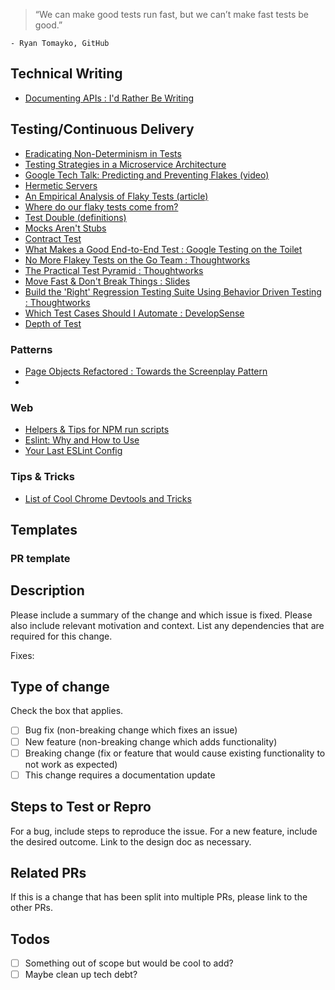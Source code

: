 > “We can make good tests run fast, but we can’t make fast tests be good.”

    - Ryan Tomayko, GitHub

## Technical Writing

- [Documenting APIs : I'd Rather Be Writing](http://idratherbewriting.com/learnapidoc/)

## Testing/Continuous Delivery
- [Eradicating Non-Determinism in Tests](https://martinfowler.com/articles/nonDeterminism.html)
- [Testing Strategies in a Microservice Architecture](https://martinfowler.com/articles/microservice-testing/)
- [Google Tech Talk: Predicting and Preventing Flakes (video)](https://www.youtube.com/watch?v=CrzpkF1-VsA&feature=youtu.be&list=PLSIUOFhnxEiAeGHYoBZCvEMY5wCOIpyOM)
- [Hermetic Servers](https://testing.googleblog.com/2012/10/hermetic-servers.html)
- [An Empirical Analysis of Flaky Tests (article)](https://www.semanticscholar.org/paper/An-empirical-analysis-of-flaky-tests-Luo-Hariri/02da46889ee3c6bc44bfa0fc45071195781b99ce)
- [Where do our flaky tests come from?](https://testing.googleblog.com/2017/04/where-do-our-flaky-tests-come-from.html#gpluscomments)
- [Test Double (definitions)](https://martinfowler.com/bliki/TestDouble.html)
- [Mocks Aren't Stubs](https://martinfowler.com/articles/mocksArentStubs.html)
- [Contract Test](https://martinfowler.com/bliki/ContractTest.html)
- [What Makes a Good End-to-End Test : Google Testing on the Toilet](https://testing.googleblog.com/2016/09/testing-on-toilet-what-makes-good-end.html)
- [No More Flakey Tests on the Go Team : Thoughtworks](https://www.thoughtworks.com/insights/blog/no-more-flaky-tests-go-team)
- [The Practical Test Pyramid : Thoughtworks](https://martinfowler.com/articles/practical-test-pyramid.html)
- [Move Fast & Don't Break Things : Slides](https://docs.google.com/presentation/d/15gNk21rjer3xo-b1ZqyQVGebOp_aPvHU3YH7YnOMxtE/edit#slide=id.g437663ce1_53_391)
- [Build the 'Right' Regression Testing Suite Using Behavior Driven Testing : Thoughtworks](https://www.thoughtworks.com/insights/blog/build-right-regression-suite-using-behavior-driven-testing-bdt)
- [Which Test Cases Should I Automate : DevelopSense](http://www.developsense.com/blog/2018/06/which-test-cases-should-i-automate/)
- [Depth of Test](http://fabiopereira.me/blog/2012/03/18/introducing-depth-of-test-dot/)

### Patterns

- [Page Objects Refactored : Towards the Screenplay Pattern](https://dzone.com/articles/page-objects-refactored-solid-steps-to-the-screenp)
- 

### Web

- [Helpers & Tips for NPM run scripts](https://michael-kuehnel.de/tooling/2018/03/22/helpers-and-tips-for-npm-run-scripts.html)
- [Eslint: Why and How to Use](https://medium.com/the-node-js-collection/why-and-how-to-use-eslint-in-your-project-742d0bc61ed7)
- [Your Last ESLint Config](https://medium.com/@netczuk/your-last-eslint-config-9e35bace2f99)

### Tips & Tricks

- [List of Cool Chrome Devtools and Tricks](https://flaviocopes.com/chrome-devtools-tips/)

## Templates

### PR template

## Description

Please include a summary of the change and which issue is fixed. Please also include relevant motivation and context. List any dependencies that are required for this change.

Fixes:

## Type of change

Check the box that applies.

- [ ] Bug fix (non-breaking change which fixes an issue)
- [ ] New feature (non-breaking change which adds functionality)
- [ ] Breaking change (fix or feature that would cause existing functionality to not work as expected)
- [ ] This change requires a documentation update

## Steps to Test or Repro

For a bug, include steps to reproduce the issue.
For a new feature, include the desired outcome. Link to the design doc as necessary.

## Related PRs

If this is a change that has been split into multiple PRs, please link to the other PRs.

## Todos

- [ ] Something out of scope but would be cool to add?
- [ ] Maybe clean up tech debt?
